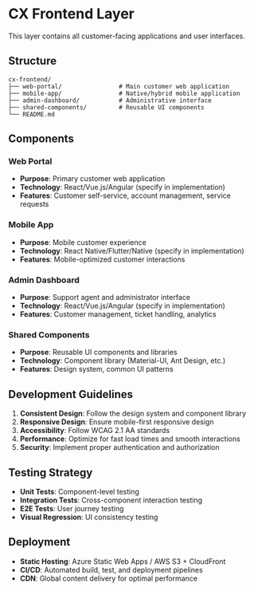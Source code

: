 # CX Frontend Layer

This layer contains all customer-facing applications and user interfaces.

## Structure

```
cx-frontend/
├── web-portal/                # Main customer web application
├── mobile-app/                # Native/hybrid mobile application
├── admin-dashboard/           # Administrative interface
├── shared-components/         # Reusable UI components
└── README.md
```

## Components

### Web Portal
- **Purpose**: Primary customer web application
- **Technology**: React/Vue.js/Angular (specify in implementation)
- **Features**: Customer self-service, account management, service requests

### Mobile App
- **Purpose**: Mobile customer experience
- **Technology**: React Native/Flutter/Native (specify in implementation)
- **Features**: Mobile-optimized customer interactions

### Admin Dashboard
- **Purpose**: Support agent and administrator interface
- **Technology**: React/Vue.js/Angular (specify in implementation)
- **Features**: Customer management, ticket handling, analytics

### Shared Components
- **Purpose**: Reusable UI components and libraries
- **Technology**: Component library (Material-UI, Ant Design, etc.)
- **Features**: Design system, common UI patterns

## Development Guidelines

1. **Consistent Design**: Follow the design system and component library
2. **Responsive Design**: Ensure mobile-first responsive design
3. **Accessibility**: Follow WCAG 2.1 AA standards
4. **Performance**: Optimize for fast load times and smooth interactions
5. **Security**: Implement proper authentication and authorization

## Testing Strategy

- **Unit Tests**: Component-level testing
- **Integration Tests**: Cross-component interaction testing
- **E2E Tests**: User journey testing
- **Visual Regression**: UI consistency testing

## Deployment

- **Static Hosting**: Azure Static Web Apps / AWS S3 + CloudFront
- **CI/CD**: Automated build, test, and deployment pipelines
- **CDN**: Global content delivery for optimal performance
